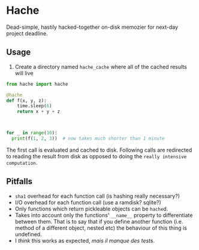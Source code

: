 # Hache

Dead-simple, hastily hacked-together on-disk memozier for next-day project deadline.

## Usage

1. Create a directory named `hache_cache` where all of the cached results will live

```python
from hache import hache

@hache
def f(x, y, z):
    time.sleep(6)
    return x + y + z



for _ in range(10):
  print(f(1, 2, 3))  # now takes much shorter than 1 minute
```

The first call is evaluated and cached to disk.
Following calls are redirected to reading the result from disk as opposed to doing the `really intensive computation`.


## Pitfalls
* `sha1` overhead for each function call (is hashing really necessary?)
* I/O overhead for each function call (use a ramdisk? sqlite?)
* Only functions which return pickleable objects can be `hache`d.
* Takes into account only the functions' `__name__` property to differentiate between them. That is to say that if you define another function (i.e. method of a different object, nested etc) the behaviour of this thing is undefined.
* I *think* this works as expected, *mais il manque des tests*.
